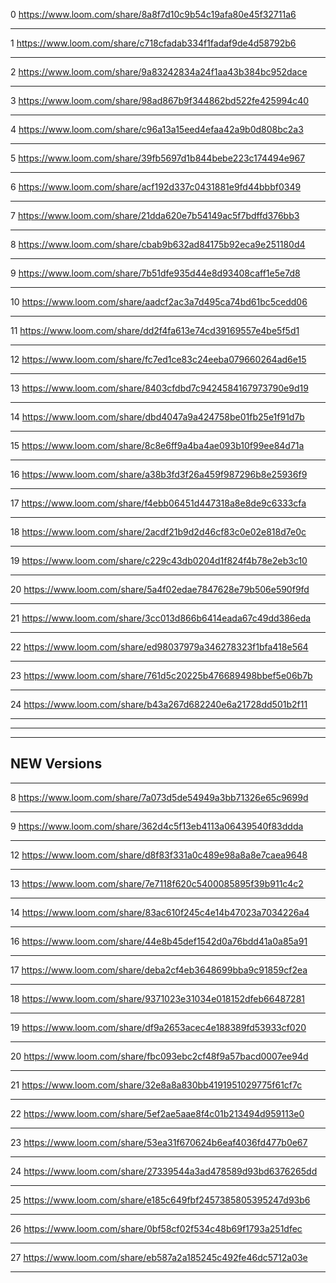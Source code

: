 
0 https://www.loom.com/share/8a8f7d10c9b54c19afa80e45f32711a6

---

1 https://www.loom.com/share/c718cfadab334f1fadaf9de4d58792b6

---


2 https://www.loom.com/share/9a83242834a24f1aa43b384bc952dace

---


3 https://www.loom.com/share/98ad867b9f344862bd522fe425994c40

---


4 https://www.loom.com/share/c96a13a15eed4efaa42a9b0d808bc2a3

---


5 https://www.loom.com/share/39fb5697d1b844bebe223c174494e967

---


6 https://www.loom.com/share/acf192d337c0431881e9fd44bbbf0349

---


7 https://www.loom.com/share/21dda620e7b54149ac5f7bdffd376bb3

---



8 https://www.loom.com/share/cbab9b632ad84175b92eca9e251180d4

---


9 https://www.loom.com/share/7b51dfe935d44e8d93408caff1e5e7d8

---


10 https://www.loom.com/share/aadcf2ac3a7d495ca74bd61bc5cedd06

---


11 https://www.loom.com/share/dd2f4fa613e74cd39169557e4be5f5d1

---


12 https://www.loom.com/share/fc7ed1ce83c24eeba079660264ad6e15

---


13 https://www.loom.com/share/8403cfdbd7c9424584167973790e9d19

---


14 https://www.loom.com/share/dbd4047a9a424758be01fb25e1f91d7b

---



15 https://www.loom.com/share/8c8e6ff9a4ba4ae093b10f99ee84d71a

---


16 https://www.loom.com/share/a38b3fd3f26a459f987296b8e25936f9

---


17 https://www.loom.com/share/f4ebb06451d447318a8e8de9c6333cfa

---



18 https://www.loom.com/share/2acdf21b9d2d46cf83c0e02e818d7e0c

---


19 https://www.loom.com/share/c229c43db0204d1f824f4b78e2eb3c10

---


20 https://www.loom.com/share/5a4f02edae7847628e79b506e590f9fd

---


21 https://www.loom.com/share/3cc013d866b6414eada67c49dd386eda

---


22 https://www.loom.com/share/ed98037979a346278323f1bfa418e564

---


23 https://www.loom.com/share/761d5c20225b476689498bbef5e06b7b

---


24 https://www.loom.com/share/b43a267d682240e6a21728dd501b2f11

---



---


---

## NEW Versions

---


8 https://www.loom.com/share/7a073d5de54949a3bb71326e65c9699d

---


9 https://www.loom.com/share/362d4c5f13eb4113a06439540f83ddda

---



12 https://www.loom.com/share/d8f83f331a0c489e98a8a8e7caea9648

---


13 https://www.loom.com/share/7e7118f620c5400085895f39b911c4c2

---


14 https://www.loom.com/share/83ac610f245c4e14b47023a7034226a4

---


16 https://www.loom.com/share/44e8b45def1542d0a76bdd41a0a85a91

---


17 https://www.loom.com/share/deba2cf4eb3648699bba9c91859cf2ea

---


18 https://www.loom.com/share/9371023e31034e018152dfeb66487281

---


19 https://www.loom.com/share/df9a2653acec4e188389fd53933cf020

---


20 https://www.loom.com/share/fbc093ebc2cf48f9a57bacd0007ee94d

---


21 https://www.loom.com/share/32e8a8a830bb4191951029775f61cf7c

---


22 https://www.loom.com/share/5ef2ae5aae8f4c01b213494d959113e0

---

23 https://www.loom.com/share/53ea31f670624b6eaf4036fd477b0e67


---

24 https://www.loom.com/share/27339544a3ad478589d93bd6376265dd

---

25 https://www.loom.com/share/e185c649fbf2457385805395247d93b6

---

26 https://www.loom.com/share/0bf58cf02f534c48b69f1793a251dfec

---

27 https://www.loom.com/share/eb587a2a185245c492fe46dc5712a03e

---
